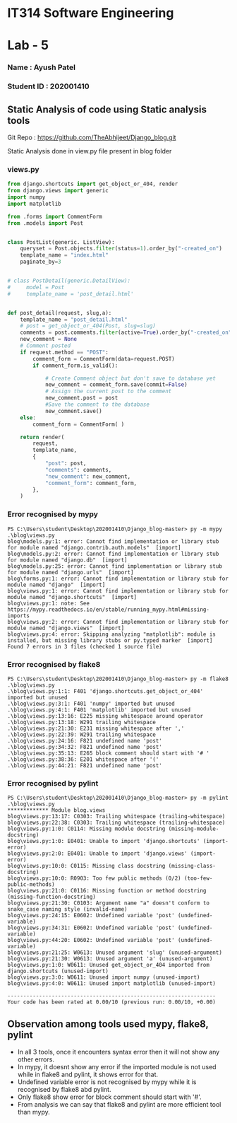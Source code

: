 # IT314 Software Engineering

# Lab - 5

### Name : Ayush Patel
### Student ID : 202001410

## Static Analysis of code using Static analysis tools

Git Repo : https://github.com/TheAbhijeet/Django_blog.git

Static Analysis done in view.py file present in blog folder

### views.py

```python
from django.shortcuts import get_object_or_404, render
from django.views import generic
import numpy
import matplotlib

from .forms import CommentForm
from .models import Post


class PostList(generic. ListView):
    queryset = Post.objects.filter(status=1).order_by("-created_on")
    template_name = "index.html"
    paginate_by=3  


# class PostDetail(generic.DetailView):
#     model = Post
#     template_name = 'post_detail.html'


def post_detail(request, slug,a):
    template_name = "post_detail.html" 
    # post = get_object_or_404(Post, slug=slug)
    comments = post.comments.filter(active=True).order_by("-created_on")
    new_comment = None
    # Comment posted
    if request.method == "POST":
        comment_form = CommentForm(data=request.POST)
        if comment_form.is_valid():

            # Create Comment object but don't save to database yet
            new_comment = comment_form.save(commit=False)
            # Assign the current post to the comment
            new_comment.post = post
            #Save the comment to the database
            new_comment.save()
    else:
        comment_form = CommentForm( )

    return render(
        request,
        template_name,
        {
            "post": post,
            "comments": comments,
            "new_comment": new_comment,
            "comment_form": comment_form,
        },
    )
```

### Error recognised by mypy

    PS C:\Users\student\Desktop\202001410\Django_blog-master> py -m mypy .\blog\views.py  
    blog\models.py:1: error: Cannot find implementation or library stub for module named "django.contrib.auth.models"  [import]
    blog\models.py:2: error: Cannot find implementation or library stub for module named "django.db"  [import]   
    blog\models.py:25: error: Cannot find implementation or library stub for module named "django.urls"  [import]
    blog\forms.py:1: error: Cannot find implementation or library stub for module named "django"  [import]
    blog\views.py:1: error: Cannot find implementation or library stub for module named "django.shortcuts"  [import]
    blog\views.py:1: note: See https://mypy.readthedocs.io/en/stable/running_mypy.html#missing-imports
    blog\views.py:2: error: Cannot find implementation or library stub for module named "django.views"  [import]
    blog\views.py:4: error: Skipping analyzing "matplotlib": module is installed, but missing library stubs or py.typed marker  [import]
    Found 7 errors in 3 files (checked 1 source file)
    
### Error recognised by flake8

    PS C:\Users\student\Desktop\202001410\Django_blog-master> py -m flake8 .\blog\views.py
    .\blog\views.py:1:1: F401 'django.shortcuts.get_object_or_404' imported but unused
    .\blog\views.py:3:1: F401 'numpy' imported but unused
    .\blog\views.py:4:1: F401 'matplotlib' imported but unused
    .\blog\views.py:13:16: E225 missing whitespace around operator
    .\blog\views.py:13:18: W291 trailing whitespace
    .\blog\views.py:21:30: E231 missing whitespace after ','
    .\blog\views.py:22:39: W291 trailing whitespace
    .\blog\views.py:24:16: F821 undefined name 'post'
    .\blog\views.py:34:32: F821 undefined name 'post'
    .\blog\views.py:35:13: E265 block comment should start with '# '
    .\blog\views.py:38:36: E201 whitespace after '('
    .\blog\views.py:44:21: F821 undefined name 'post'
    
### Error recognised by pylint

    PS C:\Users\student\Desktop\202001410\Django_blog-master> py -m pylint .\blog\views.py
    ************* Module blog.views
    blog\views.py:13:17: C0303: Trailing whitespace (trailing-whitespace)        
    blog\views.py:22:38: C0303: Trailing whitespace (trailing-whitespace)        
    blog\views.py:1:0: C0114: Missing module docstring (missing-module-docstring)
    blog\views.py:1:0: E0401: Unable to import 'django.shortcuts' (import-error) 
    blog\views.py:2:0: E0401: Unable to import 'django.views' (import-error)     
    blog\views.py:10:0: C0115: Missing class docstring (missing-class-docstring)
    blog\views.py:10:0: R0903: Too few public methods (0/2) (too-few-public-methods)
    blog\views.py:21:0: C0116: Missing function or method docstring (missing-function-docstring)
    blog\views.py:21:30: C0103: Argument name "a" doesn't conform to snake_case naming style (invalid-name)
    blog\views.py:24:15: E0602: Undefined variable 'post' (undefined-variable)
    blog\views.py:34:31: E0602: Undefined variable 'post' (undefined-variable)
    blog\views.py:44:20: E0602: Undefined variable 'post' (undefined-variable)
    blog\views.py:21:25: W0613: Unused argument 'slug' (unused-argument)
    blog\views.py:21:30: W0613: Unused argument 'a' (unused-argument)
    blog\views.py:1:0: W0611: Unused get_object_or_404 imported from django.shortcuts (unused-import)
    blog\views.py:3:0: W0611: Unused import numpy (unused-import)
    blog\views.py:4:0: W0611: Unused import matplotlib (unused-import)

    ------------------------------------------------------------------
    Your code has been rated at 0.00/10 (previous run: 0.00/10, +0.00)
    
## Observation among tools used mypy, flake8, pylint

- In all 3 tools, once it encounters syntax error then it will not show any other errors.
- In mypy, it doesnt show any error if the imported module is not used while in flake8 and pylint, it shows error for that.
- Undefined variable error is not recognised by mypy while it is recognised by flake8 abd pylint.
- Only flake8 show error for block comment should start with '#'.
- From analysis we can say that flake8 and pylint are more efficient tool than mypy.
